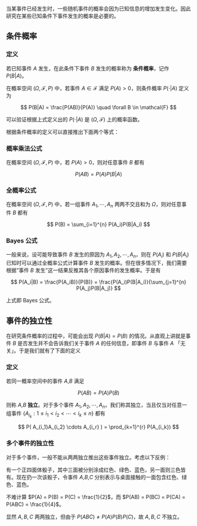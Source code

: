 当某事件已经发⽣时，一些随机事件的概率会因为已知信息的增加发⽣变化。因此研究在某些已知条件下事件发生的概率是必要的。

## 条件概率

### 定义

若已知事件 $A$ 发生，在此条件下事件 $B$ 发生的概率称为 **条件概率**，记作 $P(B|A)$。

在概率空间 $(\Omega, \mathcal{F}, P)$ 中，若事件 $A \in \mathcal{F}$ 满足 $P(A) > 0$，则条件概率 $P(\cdot|A)$ 定义为

$$
P(B|A) = \frac{P(AB)}{P(A)} \quad \forall B \in \mathcal{F}
$$

可以验证根据上式定义出的 $P(\cdot|A)$ 是 $(\Omega, \mathcal{F})$ 上的概率函数。

根据条件概率的定义可以直接推出下面两个等式：

### 概率乘法公式

在概率空间 $(\Omega, \mathcal{F}, P)$ 中，若 $P(A) > 0$，则对任意事件 $B$ 都有

$$
P(AB) = P(A)P(B|A)
$$

### 全概率公式

在概率空间 $(\Omega, \mathcal{F}, P)$ 中，若一组事件 $A_1, \cdots, A_n$ 两两不交且和为 $\Omega$，则对任意事件 $B$ 都有

$$
P(B) = \sum_{i=1}^{n} P(A_i)P(B|A_i)
$$

### Bayes 公式

一般来说，设可能导致事件 $B$ 发生的原因为 $A_1, A_2, \cdots, A_n$，则在 $P(A_i)$ 和 $P(B|A_i)$ 已知时可以通过全概率公式计算事件 $B$ 发生的概率。但在很多情况下，我们需要根据“事件 $B$ 发生”这一结果反推其各个原因事件的发生概率。于是有

$$
P(A_i|B) = \frac{P(A_iB)}{P(B)} = \frac{P(A_i)P(B|A_i)}{\sum_{j=1}^{n} P(A_j)P(B|A_j)}
$$

上式即 Bayes 公式。

## 事件的独立性

在研究条件概率的过程中，可能会出现 $P(B|A) = P(B)$ 的情况。从直观上讲就是事件 $B$ 是否发生并不会告诉我们关于事件 $A$ 的任何信息，即事件 $B$ 与事件 $A$ 「无关」。于是我们就有了下面的定义

### 定义

若同一概率空间中的事件 $A$,$B$ 满足

$$
P(AB) = P(A)P(B)
$$

则称 $A$,$B$  **独立**。对于多个事件 $A_1, A_2, \cdots, A_n$，我们称其独立，当且仅当对任意一组事件 $\{ A_{i_k} : 1 \leq i_1 < i_2 < \cdots < i_k \leq n \}$ 都有

$$
P( A_{i_1}A_{i_2} \cdots A_{i_r} ) = \prod_{k=1}^{r} P(A_{i_k})
$$

### 多个事件的独立性

对于多个事件，一般不能从两两独立推出这些事件独立。考虑以下反例：

有一个正四面体骰子，其中三面被分别涂成红色、绿色、蓝色，另一面则三色皆有。现在扔一次该骰子，令事件 $A$,$B$,$C$ 分别表示与桌面接触的一面包含红色、绿色、蓝色。

不难计算 $P(A) = P(B) = P(C) = \frac{1}{2}$，而 $P(AB) = P(BC) = P(CA) = P(ABC) = \frac{1}{4}$。

显然 $A, B, C$ 两两独立，但由于 $P(ABC) \neq P(A)P(B)P(C)$，故 $A, B, C$ 不独立。
